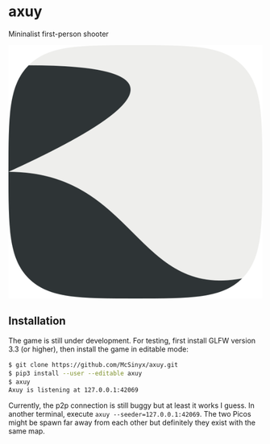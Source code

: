 # axuy

Mininalist first-person shooter

![icon](axuy/icon.png)

## Installation

The game is still under development. For testing, first install GLFW version 3.3
(or higher), then install the game in editable mode:

```sh
$ git clone https://github.com/McSinyx/axuy.git
$ pip3 install --user --editable axuy
$ axuy
Axuy is listening at 127.0.0.1:42069
```

Currently, the p2p connection is still buggy but at least it works I guess.
In another terminal, execute `axuy --seeder=127.0.0.1:42069`.
The two Picos might be spawn far away from each other but definitely
they exist with the same map.
